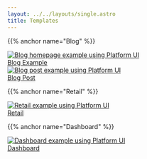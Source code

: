 ```yaml
---
layout: ../../layouts/single.astro
title: Templates
---
```


{{% anchor name="Blog" %}}

<div class="block-container blocks p-2 cards tablet-up-4 mb-4">
    <div class="block">
        <a href="/launchpad/layouts/blog-example" class="card rounded-2 flex flex--column">
            <img class="card__image" src="/images/launchpad/blog-homepage.png" alt="Blog homepage example using Platform UI" />
            <div class="card__content text--purple">
                Blog Example
            </div>
        </a>
    </div>
    <div class="block">
        <a href="/launchpad/layouts/blog-post" class="card rounded-2 flex flex--column">
            <img class="card__image" src="/images/launchpad/blog-post.png" alt="Blog post example using Platform UI" />
            <div class="card__content text--purple">
                Blog Post
            </div>
        </a>
    </div>
</div>

{{% anchor name="Retail" %}}

<div class="block-container blocks p-2 cards tablet-up-4 mb-4">
    <div class="block">
        <a href="/launchpad/layouts/full-page/" class="card rounded-2 flex flex--column">
            <img class="card__image" src="/images/launchpad/retail.png" alt="Retail example using Platform UI" />
            <div class="card__content text--purple">
                Retail
            </div>
        </a>
    </div>
</div>

{{% anchor name="Dashboard" %}}

<div class="block-container blocks p-2 cards tablet-up-4 mb-4">
    <div class="block">
        <a href="/launchpad/layouts/dashboard/" class="card rounded-2 flex flex--column">
            <img class="card__image" src="/images/launchpad/dashboard.png" alt="Dashboard example using Platform UI" />
            <div class="card__content text--purple">
                Dashboard
            </div>
        </a>
    </div>
</div>
